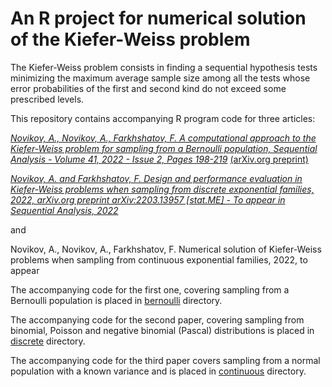 # An R project for numerical solution of the Kiefer-Weiss problem

The Kiefer-Weiss problem consists in finding a sequential hypothesis tests minimizing the maximum average sample size 
among all the tests whose error probabilities of the first and second kind do not exceed some prescribed levels.

This repository contains accompanying R program code for three articles:

[*Novikov, A., Novikov, A., Farkhshatov, F. A computational approach to  the Kiefer-Weiss problem for sampling from 
a Bernoulli population, Sequential Analysis - Volume 41, 2022 - Issue 2, Pages 198-219*](https://www.tandfonline.com/doi/full/10.1080/07474946.2022.2070212)
[(arXiv.org preprint)](https://arxiv.org/abs/2110.04802)


[*Novikov, A. and Farkhshatov, F. Design and performance evaluation in Kiefer-Weiss problems when sampling from discrete 
exponential families, 2022, arXiv.org preprint arXiv:2203.13957 [stat.ME] - To appear in Sequential Analysis, 2022*](https://arxiv.org/abs/2203.13957)

and

Novikov, A., Novikov, A., Farkhshatov, F. Numerical solution of  Kiefer-Weiss problems when sampling from continuous
exponential families, 2022, to appear


The accompanying code for the first one, covering sampling from a Bernoulli population is placed in [bernoulli](bernoulli) directory. 

The accompanying code for the second paper, covering sampling from binomial, Poisson and negative binomial (Pascal)
distributions is placed in [discrete](discrete) directory.

The accompanying code for the  third paper covers  sampling from a normal population with a known variance
and is placed in [continuous](continuous) directory.
